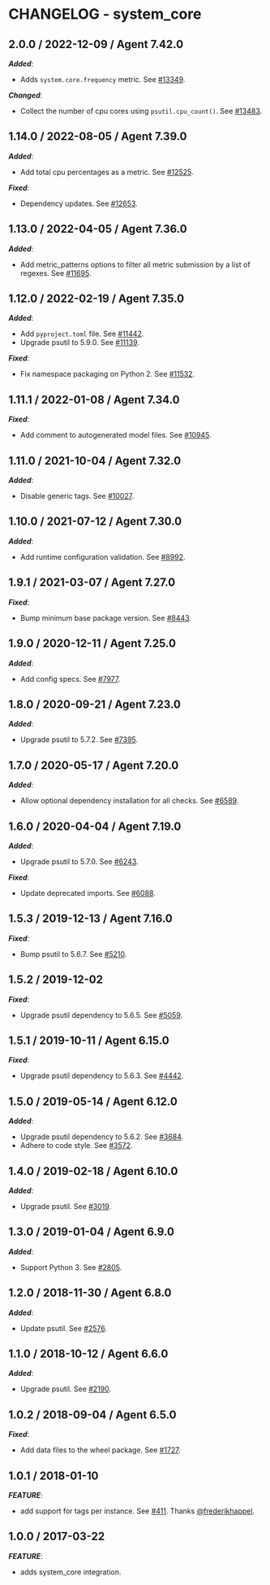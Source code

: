 # CHANGELOG - system_core

## 2.0.0 / 2022-12-09 / Agent 7.42.0

***Added***: 

* Adds `system.core.frequency` metric. See [#13349](https://github.com/DataDog/integrations-core/pull/13349).

***Changed***: 

* Collect the number of cpu cores using `psutil.cpu_count()`. See [#13483](https://github.com/DataDog/integrations-core/pull/13483).


## 1.14.0 / 2022-08-05 / Agent 7.39.0

***Added***: 

* Add total cpu percentages as a metric. See [#12525](https://github.com/DataDog/integrations-core/pull/12525).

***Fixed***: 

* Dependency updates. See [#12653](https://github.com/DataDog/integrations-core/pull/12653).


## 1.13.0 / 2022-04-05 / Agent 7.36.0

***Added***: 

* Add metric_patterns options to filter all metric submission by a list of regexes. See [#11695](https://github.com/DataDog/integrations-core/pull/11695).


## 1.12.0 / 2022-02-19 / Agent 7.35.0

***Added***: 

* Add `pyproject.toml` file. See [#11442](https://github.com/DataDog/integrations-core/pull/11442).
* Upgrade psutil to 5.9.0. See [#11139](https://github.com/DataDog/integrations-core/pull/11139).

***Fixed***: 

* Fix namespace packaging on Python 2. See [#11532](https://github.com/DataDog/integrations-core/pull/11532).


## 1.11.1 / 2022-01-08 / Agent 7.34.0

***Fixed***: 

* Add comment to autogenerated model files. See [#10945](https://github.com/DataDog/integrations-core/pull/10945).


## 1.11.0 / 2021-10-04 / Agent 7.32.0

***Added***: 

* Disable generic tags. See [#10027](https://github.com/DataDog/integrations-core/pull/10027).


## 1.10.0 / 2021-07-12 / Agent 7.30.0

***Added***: 

* Add runtime configuration validation. See [#8992](https://github.com/DataDog/integrations-core/pull/8992).


## 1.9.1 / 2021-03-07 / Agent 7.27.0

***Fixed***: 

* Bump minimum base package version. See [#8443](https://github.com/DataDog/integrations-core/pull/8443).


## 1.9.0 / 2020-12-11 / Agent 7.25.0

***Added***: 

* Add config specs. See [#7977](https://github.com/DataDog/integrations-core/pull/7977).


## 1.8.0 / 2020-09-21 / Agent 7.23.0

***Added***: 

* Upgrade psutil to 5.7.2. See [#7395](https://github.com/DataDog/integrations-core/pull/7395).


## 1.7.0 / 2020-05-17 / Agent 7.20.0

***Added***: 

* Allow optional dependency installation for all checks. See [#6589](https://github.com/DataDog/integrations-core/pull/6589).


## 1.6.0 / 2020-04-04 / Agent 7.19.0

***Added***: 

* Upgrade psutil to 5.7.0. See [#6243](https://github.com/DataDog/integrations-core/pull/6243).

***Fixed***: 

* Update deprecated imports. See [#6088](https://github.com/DataDog/integrations-core/pull/6088).


## 1.5.3 / 2019-12-13 / Agent 7.16.0

***Fixed***: 

* Bump psutil to 5.6.7. See [#5210](https://github.com/DataDog/integrations-core/pull/5210).


## 1.5.2 / 2019-12-02

***Fixed***: 

* Upgrade psutil dependency to 5.6.5. See [#5059](https://github.com/DataDog/integrations-core/pull/5059).


## 1.5.1 / 2019-10-11 / Agent 6.15.0

***Fixed***: 

* Upgrade psutil dependency to 5.6.3. See [#4442](https://github.com/DataDog/integrations-core/pull/4442).


## 1.5.0 / 2019-05-14 / Agent 6.12.0

***Added***: 

* Upgrade psutil dependency to 5.6.2. See [#3684](https://github.com/DataDog/integrations-core/pull/3684).
* Adhere to code style. See [#3572](https://github.com/DataDog/integrations-core/pull/3572).


## 1.4.0 / 2019-02-18 / Agent 6.10.0

***Added***: 

* Upgrade psutil. See [#3019](https://github.com/DataDog/integrations-core/pull/3019).


## 1.3.0 / 2019-01-04 / Agent 6.9.0

***Added***: 

* Support Python 3. See [#2805][1].


## 1.2.0 / 2018-11-30 / Agent 6.8.0

***Added***: 

* Update psutil. See [#2576][2].


## 1.1.0 / 2018-10-12 / Agent 6.6.0

***Added***: 

* Upgrade psutil. See [#2190][3].


## 1.0.2 / 2018-09-04 / Agent 6.5.0

***Fixed***: 

* Add data files to the wheel package. See [#1727][4].


## 1.0.1 / 2018-01-10

***FEATURE***: 

* add support for tags per instance. See [#411][5]. Thanks [@frederikhappel][6].


## 1.0.0 / 2017-03-22

***FEATURE***: 

* adds system_core integration.

 [1]: https://github.com/DataDog/integrations-core/pull/2805
[2]: https://github.com/DataDog/integrations-core/pull/2576
[3]: https://github.com/DataDog/integrations-core/pull/2190
[4]: https://github.com/DataDog/integrations-core/pull/1727
[5]: https://github.com/DataDog/integrations-core/pull/411
[6]: https://github.com/frederikhappel
